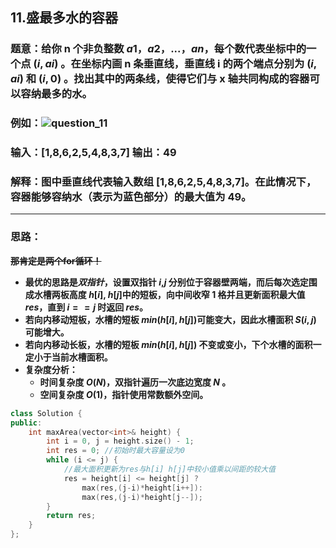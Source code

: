 ## 11.盛最多水的容器

### 题意：给你 n 个非负整数 $a1$，$a2$，...，$an$，每个数代表坐标中的一个点 $(i, ai)$ 。在坐标内画 n 条垂直线，垂直线 i 的两个端点分别为 $(i, ai)$ 和 $(i, 0)$ 。找出其中的两条线，使得它们与 x 轴共同构成的容器可以容纳最多的水。

### 例如：![question_11](C:\Users\HJHGJGHHG\Desktop\question_11.jpg)

### 输入：[1,8,6,2,5,4,8,3,7] 输出：49 
### 解释：图中垂直线代表输入数组 [1,8,6,2,5,4,8,3,7]。在此情况下，容器能够容纳水（表示为蓝色部分）的最大值为 49。

***

### 思路：

**~~那肯定是两个for循环！~~**

* **最优的思路是*双指针*，设置双指针 $i$,$j$ 分别位于容器壁两端，而后每次选定围成水槽两板高度 $h[i]$, $h[j]$中的短板，向中间收窄 1 格并且更新面积最大值 $res$，直到 $i == j$ 时返回 $res$。**
* **若向内移动短板，水槽的短板 $min(h[i], h[j])$可能变大，因此水槽面积 $S(i, j)$ 可能增大。**
* **若向内移动长板，水槽的短板 $min(h[i], h[j]$) 不变或变小，下个水槽的面积一定小于当前水槽面积。**
* **复杂度分析：**
    * **时间复杂度 $O(N)$，双指针遍历一次底边宽度 $N$ 。**
    * **空间复杂度 $O(1)$，指针使用常数额外空间。**

```CPP
class Solution {
public:
    int maxArea(vector<int>& height) {
        int i = 0, j = height.size() - 1;
        int res = 0; //初始时最大容量设为0
        while (i <= j) {
            //最大面积更新为res与h[i] h[j]中较小值乘以间距的较大值
            res = height[i] <= height[j] ? 
                max(res,(j-i)*height[i++]):
                max(res,(j-i)*height[j--]);
        }
        return res;
    }
};
```